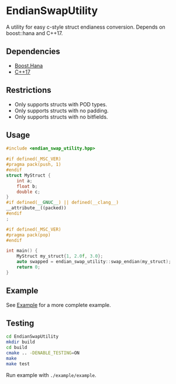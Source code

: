 # EndianSwapUtility

A utility for easy c-style struct endianess conversion. Depends on boost::hana and C++17.

## Dependencies

- [Boost.Hana]
- [C++17]

[Boost.Hana]: https://www.boost.org/doc/libs/1_66_0/libs/hana/doc/html/index.html
[C++17]: https://en.wikipedia.org/wiki/C%2B%2B17

## Restrictions

- Only supports structs with POD types.
- Only supports structs with no padding.
- Only supports structs with no bitfields.

## Usage

```cpp
#include <endian_swap_utility.hpp>

#if defined(_MSC_VER)
#pragma pack(push, 1)
#endif
struct MyStruct {
    int a;
    float b;
    double c;
}
#if defined(__GNUC__) || defined(__clang__)
__attribute__((packed))
#endif
;

#if defined(_MSC_VER)
#pragma pack(pop)
#endif

int main() {
    MyStruct my_struct{1, 2.0f, 3.0};
    auto swapped = endian_swap_utility::swap_endian(my_struct);
    return 0;
}
```

## Example

See  [Example](./example/src/example.cpp) for a more complete example.

## Testing

```bash
cd EndianSwapUtility
mkdir build
cd build
cmake .. -DENABLE_TESTING=ON
make
make test
```

Run example with `./example/example`.
